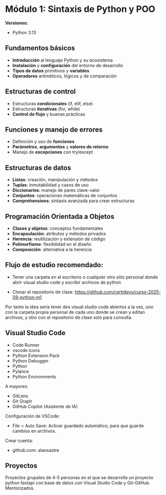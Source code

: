 # Módulo 1: Sintaxis de Python y POO

**Versiones:** 
- Python 3.13

## Fundamentos básicos
- **Introducción** al lenguaje Python y su ecosistema
- **Instalación** y **configuración** del entorno de desarrollo
- **Tipos de datos** primitivos y **variables**
- **Operadores** aritméticos, lógicos y de comparación

## Estructuras de control
- Estructuras **condicionales** (if, elif, else)
- Estructuras **iterativas** (for, while)
- **Control de flujo** y buenas prácticas

## Funciones y manejo de errores
- Definición y uso de **funciones**
- **Parámetros**, **argumentos** y **valores de retorno**
- Manejo de **excepciones** con try/except

## Estructuras de datos
- **Listas**: creación, manipulación y métodos
- **Tuplas**: inmutabilidad y casos de uso
- **Diccionarios**: manejo de pares clave-valor
- **Conjuntos**: operaciones matemáticas de conjuntos
- **Comprehensions**: sintaxis avanzada para crear estructuras

## Programación Orientada a Objetos
- **Clases y objetos**: conceptos fundamentales
- **Encapsulación**: atributos y métodos privados
- **Herencia**: reutilización y extensión de código
- **Polimorfismo**: flexibilidad en el diseño
- **Composición**: alternativa a la herencia


## Flujo de estudio recomendado:

* Tener una carpeta en el escritorio o cualquier otro sitio personal donde abrir visual studio code y escribir archivos de python

* Clonar el repositorio de clase: https://github.com/certidevs/curso-2025-09-python-m1


Por tanto la idea sería tener dos visual studio code abiertos a la vez, uno con la carpeta propia personal de cada uno donde se crean y editan archivos, y otro con el repositorio de clase solo para consulta.

## Visual Studio Code

- Code Runner
- vscode icons
- Python Extension Pack
- Python Debugger
- Python
- Pylance
- Python Environments

A mayores:

- GitLens
- Git Graph
- GitHub Copilot (Asistente de IA)

Configuración de VSCode: 

* File > Auto Save: Activar guardado automático, para que guarde cambios en archivos.

Crear cuenta:

* github.com: alansastre


## Proyectos

Proyectos grupales de 4-5 personas en el que se desarrolla un proyecto python fastapi con base de datos con Visual Studio Code y Git-GitHub. Mentorizados.